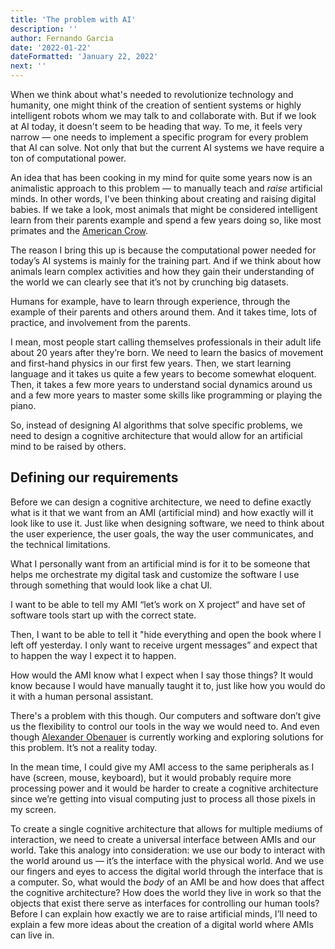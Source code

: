 ```yaml
---
title: 'The problem with AI'
description: ''
author: Fernando Garcia
date: '2022-01-22'
dateFormatted: 'January 22, 2022'
next: ''
---
```


When we think about what's needed to revolutionize technology and humanity, one might think of the creation of sentient systems or highly intelligent robots whom we may talk to and collaborate with. But if we look at AI today, it doesn't seem to be heading that way. To me, it feels very narrow — one needs to implement a specific program for every problem that AI can solve. Not only that but the current AI systems we have require a ton of computational power.

An idea that has been cooking in my mind for quite some years now is an animalistic approach to this problem — to manually teach and *raise* artificial minds. In other words, I've been thinking about creating and raising digital babies. If we take a look, most animals that might be considered intelligent learn from their parents example and spend a few years doing so, like most primates and the [American Crow](https://www.birds.cornell.edu/crows/planta.htm).

The reason I bring this up is because the computational power needed for today’s AI systems is mainly for the training part. And if we think about how animals learn complex activities and how they gain their understanding of the world we can clearly see that it’s not by crunching big datasets.

Humans for example, have to learn through experience, through the example of their parents and others around them. And it takes time, lots of practice, and involvement from the parents.

I mean, most people start calling themselves professionals in their adult life about 20 years after they’re born. We need to learn the basics of movement and first-hand physics in our first few years. Then, we start learning language and it takes us quite a few years to become somewhat eloquent. Then, it takes a few more years to understand social dynamics around us and a few more years to master some skills like programming or playing the piano.

So, instead of designing AI algorithms that solve specific problems, we need to design a cognitive architecture that would allow for an artificial mind to be raised by others.

## Defining our requirements
Before we can design a cognitive architecture, we need to define exactly what is it that we want from an AMI (artificial mind) and how exactly will it look like to use it. Just like when designing software, we need to think about the user experience, the user goals, the way the user communicates, and the technical limitations.

What I personally want from an artificial mind is for it to be someone that helps me orchestrate my digital task and customize the software I use through something that would look like a chat UI.

I want to be able to tell my AMI “let’s work on X project“ and have set of software tools start up with the correct state.

Then, I want to be able to tell it "hide everything and open the book where I left off yesterday. I only want to receive urgent messages” and expect that to happen the way I expect it to happen.

How would the AMI know what I expect when I say those things? It would know because I would have manually taught it to, just like how you would do it with a human personal assistant.

There's a problem with this though. Our computers and software don’t give us the flexibility to control our tools in the way we would need to. And even though [Alexander Obenauer](https://alexanderobenauer.com/) is currently working and exploring solutions for this problem. It’s not a reality today.

In the mean time, I could give my AMI access to the same peripherals as I have (screen, mouse, keyboard), but it would probably require more processing power and it would be harder to create a cognitive architecture since we’re getting into visual computing just to process all those pixels in my screen.

To create a single cognitive architecture that allows for multiple mediums of interaction, we need to create a universal interface between AMIs and our world. Take this analogy into consideration: we use our body  to interact with the world around us — it’s the interface with the physical world. And we use our fingers and eyes to access the digital world through the interface that is a computer. So, what would the _body_ of an AMI be and how does that affect the cognitive architecture? How does the world they live in work so that the objects that exist there serve as interfaces for controlling our human tools? Before I can explain how exactly we are to raise artificial minds, I’ll need to explain a few more ideas about the creation of a digital world where AMIs can live in.